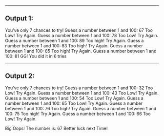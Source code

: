 
--------------------------------------------
Output 1:
--------------------------------------------
You've only 7 chances to try!
Guess a number between 1 and 100: 67
Too Low! Try Again.
Guess a number between 1 and 100: 78
Too Low! Try Again.
Guess a number between 1 and 100: 89
Too high! Try Again.
Guess a number between 1 and 100: 83
Too high! Try Again.
Guess a number between 1 and 100: 85
Too high! Try Again.
Guess a number between 1 and 100: 81
GG! You did it in  6 tries

--------------------------------------------
Output 2:
--------------------------------------------

You've only 7 chances to try!
Guess a number between 1 and 100: 32
Too Low! Try Again.
Guess a number between 1 and 100: 43
Too Low! Try Again.
Guess a number between 1 and 100: 54
Too Low! Try Again.
Guess a number between 1 and 100: 65
Too Low! Try Again.
Guess a number between 1 and 100: 76
Too high! Try Again.
Guess a number between 1 and 100: 75
Too high! Try Again.
Guess a number between 1 and 100: 66
Too Low! Try Again.

Big Oops!
The number is:  67
Better luck next Time!
